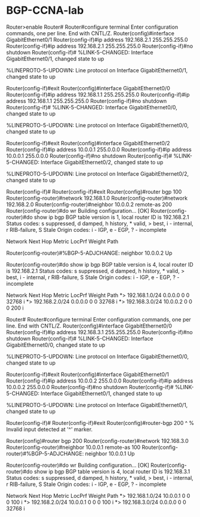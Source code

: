 # BGP-CCNA-lab

Router>enable
Router#
Router#configure terminal
Enter configuration commands, one per line.  End with CNTL/Z.
Router(config)#interface GigabitEthernet0/1
Router(config-if)#ip address 192.168.2.1 255.255.255.0
Router(config-if)#ip address 192.168.2.1 255.255.255.0
Router(config-if)#no shutdown
Router(config-if)#
%LINK-5-CHANGED: Interface GigabitEthernet0/1, changed state to up

%LINEPROTO-5-UPDOWN: Line protocol on Interface GigabitEthernet0/1, changed state to up

Router(config-if)#exit
Router(config)#interface GigabitEthernet0/0
Router(config-if)#ip address 192.168.1.1 255.255.255.0
Router(config-if)#ip address 192.168.1.1 255.255.255.0
Router(config-if)#no shutdown
Router(config-if)#
%LINK-5-CHANGED: Interface GigabitEthernet0/0, changed state to up

%LINEPROTO-5-UPDOWN: Line protocol on Interface GigabitEthernet0/0, changed state to up

Router(config-if)#exit
Router(config)#interface GigabitEthernet0/2
Router(config-if)#ip address 10.0.0.1 255.0.0.0
Router(config-if)#ip address 10.0.0.1 255.0.0.0
Router(config-if)#no shutdown
Router(config-if)#
%LINK-5-CHANGED: Interface GigabitEthernet0/2, changed state to up

%LINEPROTO-5-UPDOWN: Line protocol on Interface GigabitEthernet0/2, changed state to up

Router(config-if)#
Router(config-if)#exit
Router(config)#router bgp 100
Router(config-router)#network 192.168.1.0
Router(config-router)#network 192.168.2.0
Router(config-router)#neighbor 10.0.0.2 remote-as 200
Router(config-router)#do wr
Building configuration...
[OK]
Router(config-router)#do show ip bgp
BGP table version is 1, local router ID is 192.168.2.1
Status codes: s suppressed, d damped, h history, * valid, > best, i - internal,
              r RIB-failure, S Stale
Origin codes: i - IGP, e - EGP, ? - incomplete

   Network          Next Hop            Metric LocPrf Weight Path

Router(config-router)#%BGP-5-ADJCHANGE: neighbor 10.0.0.2 Up

Router(config-router)#do show ip bgp
BGP table version is 4, local router ID is 192.168.2.1
Status codes: s suppressed, d damped, h history, * valid, > best, i - internal,
              r RIB-failure, S Stale
Origin codes: i - IGP, e - EGP, ? - incomplete

   Network          Next Hop            Metric LocPrf Weight Path
*> 192.168.1.0/24    0.0.0.0                  0     0 32768 i
*> 192.168.2.0/24    0.0.0.0                  0     0 32768 i
*> 192.168.3.0/24    10.0.0.2                 0     0     0 200 i





Router#
Router#configure terminal
Enter configuration commands, one per line.  End with CNTL/Z.
Router(config)#interface GigabitEthernet0/0
Router(config-if)#ip address 192.168.3.1 255.255.255.0
Router(config-if)#no shutdown
Router(config-if)#
%LINK-5-CHANGED: Interface GigabitEthernet0/0, changed state to up

%LINEPROTO-5-UPDOWN: Line protocol on Interface GigabitEthernet0/0, changed state to up

Router(config-if)#exit
Router(config)#interface GigabitEthernet0/1
Router(config-if)#ip address 10.0.0.2 255.0.0.0
Router(config-if)#ip address 10.0.0.2 255.0.0.0
Router(config-if)#no shutdown
Router(config-if)#
%LINK-5-CHANGED: Interface GigabitEthernet0/1, changed state to up

%LINEPROTO-5-UPDOWN: Line protocol on Interface GigabitEthernet0/1, changed state to up

Router(config-if)#
Router(config-if)#exit
Router(config)#router-bgp 200
                     ^
% Invalid input detected at '^' marker.
	
Router(config)#router bgp 200
Router(config-router)#network 192.168.3.0
Router(config-router)#neighbor 10.0.0.1 remote-as 100
Router(config-router)#%BGP-5-ADJCHANGE: neighbor 10.0.0.1 Up

Router(config-router)#do wr
Building configuration...
[OK]
Router(config-router)#do show ip bgp
BGP table version is 4, local router ID is 192.168.3.1
Status codes: s suppressed, d damped, h history, * valid, > best, i - internal,
              r RIB-failure, S Stale
Origin codes: i - IGP, e - EGP, ? - incomplete

   Network          Next Hop            Metric LocPrf Weight Path
*> 192.168.1.0/24    10.0.0.1                 0     0     0 100 i
*> 192.168.2.0/24    10.0.0.1                 0     0     0 100 i
*> 192.168.3.0/24    0.0.0.0                  0     0 32768 i
